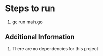 # Steps to run
1. go run main.go

## Additional Information
1. There are no dependencies for this project